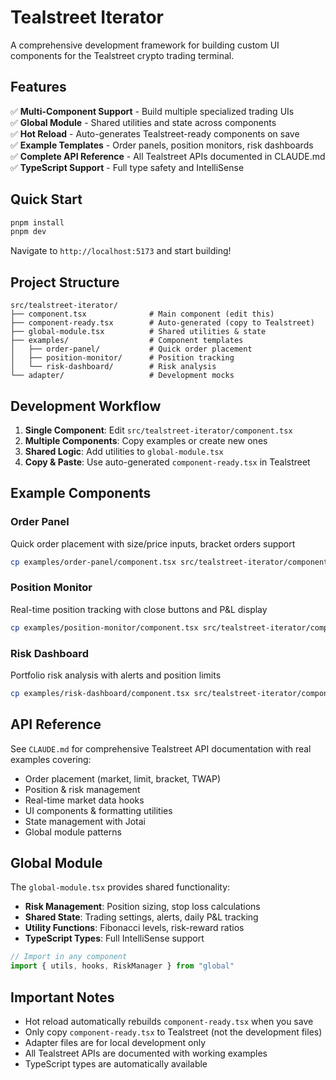 # Tealstreet Iterator

A comprehensive development framework for building custom UI components for the Tealstreet crypto trading terminal.

## Features

✅ **Multi-Component Support** - Build multiple specialized trading UIs  
✅ **Global Module** - Shared utilities and state across components  
✅ **Hot Reload** - Auto-generates Tealstreet-ready components on save  
✅ **Example Templates** - Order panels, position monitors, risk dashboards  
✅ **Complete API Reference** - All Tealstreet APIs documented in CLAUDE.md  
✅ **TypeScript Support** - Full type safety and IntelliSense  

## Quick Start

```bash
pnpm install
pnpm dev
```

Navigate to `http://localhost:5173` and start building!

## Project Structure

```
src/tealstreet-iterator/
├── component.tsx              # Main component (edit this)
├── component-ready.tsx        # Auto-generated (copy to Tealstreet)
├── global-module.tsx          # Shared utilities & state
├── examples/                  # Component templates
│   ├── order-panel/           # Quick order placement
│   ├── position-monitor/      # Position tracking
│   └── risk-dashboard/        # Risk analysis
└── adapter/                   # Development mocks
```

## Development Workflow

1. **Single Component**: Edit `src/tealstreet-iterator/component.tsx`
2. **Multiple Components**: Copy examples or create new ones
3. **Shared Logic**: Add utilities to `global-module.tsx`
4. **Copy & Paste**: Use auto-generated `component-ready.tsx` in Tealstreet

## Example Components

### Order Panel
Quick order placement with size/price inputs, bracket orders support
```bash
cp examples/order-panel/component.tsx src/tealstreet-iterator/component.tsx
```

### Position Monitor  
Real-time position tracking with close buttons and P&L display
```bash
cp examples/position-monitor/component.tsx src/tealstreet-iterator/component.tsx
```

### Risk Dashboard
Portfolio risk analysis with alerts and position limits
```bash
cp examples/risk-dashboard/component.tsx src/tealstreet-iterator/component.tsx
```

## API Reference

See `CLAUDE.md` for comprehensive Tealstreet API documentation with real examples covering:

- Order placement (market, limit, bracket, TWAP)
- Position & risk management  
- Real-time market data hooks
- UI components & formatting utilities
- State management with Jotai
- Global module patterns

## Global Module

The `global-module.tsx` provides shared functionality:

- **Risk Management**: Position sizing, stop loss calculations
- **Shared State**: Trading settings, alerts, daily P&L tracking  
- **Utility Functions**: Fibonacci levels, risk-reward ratios
- **TypeScript Types**: Full IntelliSense support

```javascript
// Import in any component
import { utils, hooks, RiskManager } from "global"
```

## Important Notes

- Hot reload automatically rebuilds `component-ready.tsx` when you save
- Only copy `component-ready.tsx` to Tealstreet (not the development files)
- Adapter files are for local development only
- All Tealstreet APIs are documented with working examples
- TypeScript types are automatically available